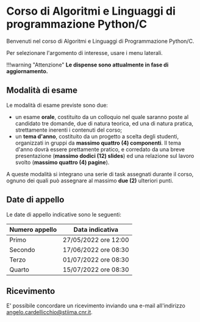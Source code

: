 # Corso di Algoritmi e Linguaggi di programmazione Python/C

Benvenuti nel corso di Algoritmi e Linguaggi di Programmazione Python/C.

Per selezionare l'argomento di interesse, usare i menu laterali.

!!!warning "Attenzione"
    **Le dispense sono attualmente in fase di aggiornamento.**

## Modalità di esame

Le modalità di esame previste sono due:

* un esame **orale**, costituito da un colloquio nel quale saranno poste al candidato tre domande, due di natura teorica, ed una di natura pratica, strettamente inerenti i contenuti del corso;
* un **tema d'anno**, costituito da un progetto a scelta degli studenti, organizzati in gruppi da **massimo quattro (4) componenti**. Il tema d'anno dovrà essere prettamente pratico, e corredato da una breve presentazione (**massimo dodici (12) slides**) ed una relazione sul lavoro svolto (**massimo quattro (4) pagine**).

A queste modalità si integrano una serie di task assegnati durante il corso, ognuno dei quali può assegnare al massimo **due (2)** ulteriori punti.

## Date di appello

Le date di appello indicative sono le seguenti:

| Numero appello | Data indicativa      |
| -------------- | -------------------- |
| Primo          | 27/05/2022 ore 12:00 |
| Secondo        | 17/06/2022 ore 08:30 |
| Terzo          | 01/07/2022 ore 08:30 |
| Quarto         | 15/07/2022 ore 08:30 |

## Ricevimento

E' possibile concordare un ricevimento inviando una e-mail all'indirizzo angelo.cardellicchio@stiima.cnr.it.

